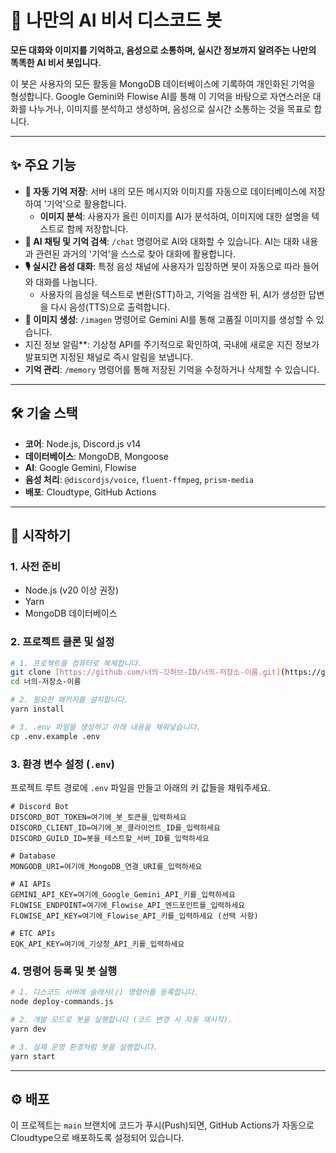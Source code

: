 # 🤖 나만의 AI 비서 디스코드 봇

**모든 대화와 이미지를 기억하고, 음성으로 소통하며, 실시간 정보까지 알려주는 나만의 똑똑한 AI 비서 봇입니다.**

이 봇은 사용자의 모든 활동을 MongoDB 데이터베이스에 기록하여 개인화된 기억을 형성합니다. Google Gemini와 Flowise AI를 통해 이 기억을 바탕으로 자연스러운 대화를 나누거나, 이미지를 분석하고 생성하며, 음성으로 실시간 소통하는 것을 목표로 합니다.

---

## ✨ 주요 기능

* **🧠 자동 기억 저장**: 서버 내의 모든 메시지와 이미지를 자동으로 데이터베이스에 저장하여 '기억'으로 활용합니다.
    * **이미지 분석**: 사용자가 올린 이미지를 AI가 분석하여, 이미지에 대한 설명을 텍스트로 함께 저장합니다.
* **💬 AI 채팅 및 기억 검색**: `/chat` 명령어로 AI와 대화할 수 있습니다. AI는 대화 내용과 관련된 과거의 '기억'을 스스로 찾아 대화에 활용합니다.
* **🎙️ 실시간 음성 대화**: 특정 음성 채널에 사용자가 입장하면 봇이 자동으로 따라 들어와 대화를 나눕니다.
    * 사용자의 음성을 텍스트로 변환(STT)하고, 기억을 검색한 뒤, AI가 생성한 답변을 다시 음성(TTS)으로 출력합니다.
* **🎨 이미지 생성**: `/imagen` 명령어로 Gemini AI를 통해 고품질 이미지를 생성할 수 있습니다.
* 지진 정보 알림**: 기상청 API를 주기적으로 확인하여, 국내에 새로운 지진 정보가 발표되면 지정된 채널로 즉시 알림을 보냅니다.
* **기억 관리**: `/memory` 명령어를 통해 저장된 기억을 수정하거나 삭제할 수 있습니다.

---

## 🛠️ 기술 스택

* **코어**: Node.js, Discord.js v14
* **데이터베이스**: MongoDB, Mongoose
* **AI**: Google Gemini, Flowise
* **음성 처리**: `@discordjs/voice`, `fluent-ffmpeg`, `prism-media`
* **배포**: Cloudtype, GitHub Actions

---

## 🚀 시작하기

### 1. 사전 준비

* Node.js (v20 이상 권장)
* Yarn
* MongoDB 데이터베이스

### 2. 프로젝트 클론 및 설정

```bash
# 1. 프로젝트를 컴퓨터로 복제합니다.
git clone [https://github.com/너의-깃허브-ID/너의-저장소-이름.git](https://github.com/너의-깃허브-ID/너의-저장소-이름.git)
cd 너의-저장소-이름

# 2. 필요한 패키지를 설치합니다.
yarn install

# 3. .env 파일을 생성하고 아래 내용을 채워넣습니다.
cp .env.example .env
```

### 3. 환경 변수 설정 (`.env`)

프로젝트 루트 경로에 `.env` 파일을 만들고 아래의 키 값들을 채워주세요.

```env
# Discord Bot
DISCORD_BOT_TOKEN=여기에_봇_토큰을_입력하세요
DISCORD_CLIENT_ID=여기에_봇_클라이언트_ID를_입력하세요
DISCORD_GUILD_ID=봇을_테스트할_서버_ID를_입력하세요

# Database
MONGODB_URI=여기에_MongoDB_연결_URI를_입력하세요

# AI APIs
GEMINI_API_KEY=여기에_Google_Gemini_API_키를_입력하세요
FLOWISE_ENDPOINT=여기에_Flowise_API_엔드포인트를_입력하세요
FLOWISE_API_KEY=여기에_Flowise_API_키를_입력하세요 (선택 사항)

# ETC APIs
EQK_API_KEY=여기에_기상청_API_키를_입력하세요
```

### 4. 명령어 등록 및 봇 실행

```bash
# 1. 디스코드 서버에 슬래시(/) 명령어를 등록합니다.
node deploy-commands.js

# 2. 개발 모드로 봇을 실행합니다 (코드 변경 시 자동 재시작).
yarn dev

# 3. 실제 운영 환경처럼 봇을 실행합니다.
yarn start
```

---

## ⚙️ 배포

이 프로젝트는 `main` 브랜치에 코드가 푸시(Push)되면, GitHub Actions가 자동으로 Cloudtype으로 배포하도록 설정되어 있습니다.
